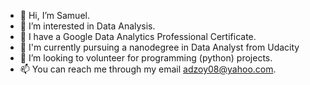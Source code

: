 - 👋 Hi, I’m Samuel.
- 👀 I’m interested in Data Analysis.
- 🌱 I have a Google Data Analytics Professional Certificate. 
- 🌱 I'm currently pursuing a nanodegree in Data Analyst from Udacity
- 💞️ I’m looking to volunteer for programming (python) projects.
- 📫 You can reach me through my email adzoy08@yahoo.com.

<!---
Adzoy08/Adzoy08 is a ✨ special ✨ repository because its `README.md` (this file) appears on your GitHub profile.
You can click the Preview link to take a look at your changes.
--->
